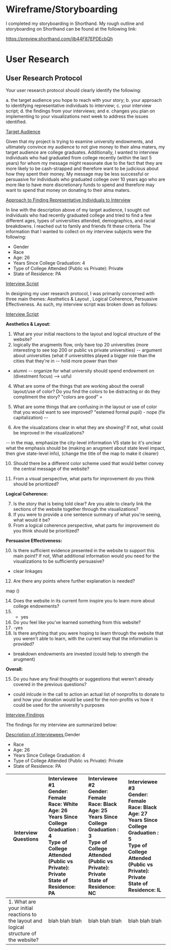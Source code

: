 # Wireframe/Storyboarding

I completed my storyboarding in Shorthand. My rough outline and storyboarding on Shorthand can be found at the following link: 


<script src="https://carnegiemellon.shorthandstories.com/don-t-donate-to-your-alma-mater-an-exploration-of-university-endowments/embed.js"></script>

https://preview.shorthand.com/jlb44F87EPDEcbQh




# User Research

## User Research Protocol


Your user research protocol should clearly identify the following: 

a. the target audience you hope to reach with your story; 
b. your approach to identifying representative individuals to interview; 
c. your interview script; 
d. the findings from your interviews; and 
e. changes you plan on implementing to your visualizations next week to address the issues identified. 


<u> Target Audience </u>

Given that my project is trying to examine university endowments, and ultimately convince my audience to not give money to their alma maters, my target audience are college graduates. Additionally, I wanted to interview individuals who had graduated from college recently  (within the last 5 years) for whom my message might reasonate due to the fact that they are more likely to be cash-strapped and therefore want to be judicious about how they spent their money. My message may be less successful or persuasive for individuals who graduated college over 10 years ago who are more like to have more discretionary funds to spend and therefore may want to spend that money on donating to their alma maters.


<u> Approach to Finding Representative Individuals to Interview </u>

In line with the description above of my target audience, I sought out individuals who had recently graduated college and tried to find a few different ages, types of universities attended, demographics, and racial breakdowns. I reached out to family and friends fit these criteria. The information that I wanted to collect on my interview subjects were the following:

- Gender
- Race
- Age: 26
- Years Since College Graduation: 4
- Type of College Attended (Public vs Private): Private 
- State of Residence: PA
  
 
<u> Interview Script </u>

In designing my user research protocol, I was primarily concerned with three main themes: Aesthetics & Layout , Logical Coherence, Persuasive Effectiveness. As such, my interview script was broken down as follows:

<u> Interview Script </u>

**Aesthetics & Layout:**

1. What are your initial reactions to the layout and logical structure of the website?
2.  logically the arugments flow, only have top 20 universities (more interesting to see top 200 or public vs private universities) -- argument about universities (what if universitites played a bigger role than the cities that they're in -- hold more power than their 
- alumni -- organize for what university should spend endowment on (divestment focus) --> usful 


4. What are some of the things that are working about the overall layout/use of color? Do you find the colors to be distracting or do they compliment the story?
"colors are good" =


6. What are some things that are confusing in the layout or use of color that you would want to see improved?
"estemed formal pupil) - nope (fix capitalization)  --



8. Are the visualizations clear in what they are showing? If not, what could be improved in the visualizations?

-- in the map, emphasize the city-level information VS state bc it's unclear what the emphasis should be (making an arugment about state level impact, then give state-level info), (change the title of the map to make it clearer)



10. Should there be a different color scheme used that would better convey the central message of the website?


11. From a visual perspective, what parts for improvement do you think should be prioritized?

**Logical Coherence:**

7. Is the story that is being told clear? Are you able to clearly link the sections of the website together through the visualizations?
8. If you were to provide a one sentence summary of what you're seeing, what would it be?
9. From a logical coherence perspective, what parts for improvement do you think should be prioritized?

**Persuasive Effectiveness:** 

10. Is there sufficient evidence presented in the website to support this main point? If not, What additional information would you need for the visualizations to be sufficiently persuasive?

- clear linkages
12. Are there any points where further explanation is needed?

map ()


14. Does the website in its current form inspire you to learn more about college endowments?
15. - yes
16. Do you feel like you’ve learned something from this website? 
17. -yes 
18. Is there anything that you were hoping to learn through the website that you weren't able to learn, with the current way that the information is provided?
- breakdown endowments are invested (could help to strength the arugment)

**Overall:**

15. Do you have any final thoughts or suggestions that weren't already covered in the previous questions?

- could inlcude in the call to action an actual list of nonprofits to donate to and how your donation would be used for the non-profits vs how it could be used for the university's purposes


  
 
<u> Interview Findings  </u>

The findings for my interview are summarized below:
  


<u> Description of Interviewees </u>
 Gender
- Race
- Age: 26
- Years Since College Graduation: 4
- Type of College Attended (Public vs Private): Private 
- State of Residence: PA
  

| Interview Questions| Interviewee #1 <br> Gender: Female <br> Race: White  <br> Age: 26 <br> Years Since College Graduation : 4 <br> Type of College Attended (Public vs Private): Private <br>  State of Residence: PA | Interviewee #2 <br> Gender: Female <br> Race: Black  <br> Age: 25 <br> Years Since College Graduation : 3 <br> Type of College Attended (Public vs Private): Private <br>  State of Residence: NC | Interviewee #3 <br> Gender: Female <br> Race: Black  <br> Age: 27 <br> Years Since College Graduation : 5 <br> Type of College Attended (Public vs Private): Private <br>  State of Residence: IL |
| --------- | :-------------- | :-------------- |  :------------- |
| 1. What are your initial reactions to the layout and logical structure of the website? | blah blah blah | blah blah blah | blah blah blah |

